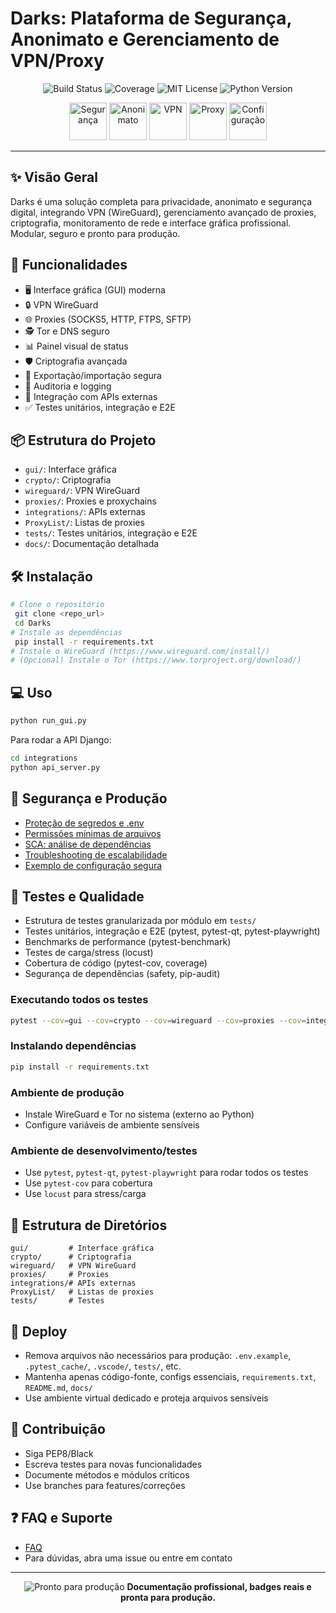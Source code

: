 # Darks: Plataforma de Segurança, Anonimato e Gerenciamento de VPN/Proxy

<p align="center">
  <img src="https://img.shields.io/github/workflow/status/USUARIO/REPO/CI" alt="Build Status"/>
  <img src="https://codecov.io/gh/USUARIO/REPO/branch/main/graph/badge.svg" alt="Coverage"/>
  <img src="https://img.shields.io/badge/license-MIT-blue.svg" alt="MIT License"/>
  <img src="https://img.shields.io/badge/python-3.10%2B-blue" alt="Python Version"/>
</p>

<p align="center">
  <img src="https://img.icons8.com/fluency/96/lock-2.png" alt="Segurança" width="60"/>
  <img src="https://img.icons8.com/fluency/96/anonymous-mask.png" alt="Anonimato" width="60"/>
  <img src="https://img.icons8.com/fluency/96/vpn.png" alt="VPN" width="60"/>
  <img src="https://img.icons8.com/fluency/96/proxy.png" alt="Proxy" width="60"/>
  <img src="https://img.icons8.com/fluency/96/settings.png" alt="Configuração" width="60"/>
</p>

---

## ✨ Visão Geral
Darks é uma solução completa para privacidade, anonimato e segurança digital, integrando VPN (WireGuard), gerenciamento avançado de proxies, criptografia, monitoramento de rede e interface gráfica profissional. Modular, seguro e pronto para produção.

## 🚀 Funcionalidades
- 🖥️ Interface gráfica (GUI) moderna
- 🔒 VPN WireGuard
- 🌐 Proxies (SOCKS5, HTTP, FTPS, SFTP)
- 🕵️ Tor e DNS seguro
- 📊 Painel visual de status
- 🛡️ Criptografia avançada
- 🔄 Exportação/importação segura
- 📝 Auditoria e logging
- 🔗 Integração com APIs externas
- ✅ Testes unitários, integração e E2E

## 📦 Estrutura do Projeto
- `gui/`: Interface gráfica
- `crypto/`: Criptografia
- `wireguard/`: VPN WireGuard
- `proxies/`: Proxies e proxychains
- `integrations/`: APIs externas
- `ProxyList/`: Listas de proxies
- `tests/`: Testes unitários, integração e E2E
- `docs/`: Documentação detalhada

## 🛠️ Instalação
```bash
# Clone o repositório
 git clone <repo_url>
 cd Darks
# Instale as dependências
 pip install -r requirements.txt
# Instale o WireGuard (https://www.wireguard.com/install/)
# (Opcional) Instale o Tor (https://www.torproject.org/download/)
```

## 💻 Uso
```bash
python run_gui.py
```
Para rodar a API Django:
```bash
cd integrations
python api_server.py
```

## 🔐 Segurança e Produção
- [Proteção de segredos e .env](docs/segredos.md)
- [Permissões mínimas de arquivos](docs/permissoes_arquivos.md)
- [SCA: análise de dependências](docs/sca.md)
- [Troubleshooting de escalabilidade](docs/troubleshooting_escalabilidade.md)
- [Exemplo de configuração segura](.env.example)

## 🧪 Testes e Qualidade
- Estrutura de testes granularizada por módulo em `tests/`
- Testes unitários, integração e E2E (pytest, pytest-qt, pytest-playwright)
- Benchmarks de performance (pytest-benchmark)
- Testes de carga/stress (locust)
- Cobertura de código (pytest-cov, coverage)
- Segurança de dependências (safety, pip-audit)

### Executando todos os testes
```bash
pytest --cov=gui --cov=crypto --cov=wireguard --cov=proxies --cov=integrations --cov-report=term --cov-report=html
```

### Instalando dependências
```bash
pip install -r requirements.txt
```

### Ambiente de produção
- Instale WireGuard e Tor no sistema (externo ao Python)
- Configure variáveis de ambiente sensíveis

### Ambiente de desenvolvimento/testes
- Use `pytest`, `pytest-qt`, `pytest-playwright` para rodar todos os testes
- Use `pytest-cov` para cobertura
- Use `locust` para stress/carga

## 📁 Estrutura de Diretórios
```
gui/         # Interface gráfica
crypto/      # Criptografia
wireguard/   # VPN WireGuard
proxies/     # Proxies
integrations/# APIs externas
ProxyList/   # Listas de proxies
tests/       # Testes
```

## 🚚 Deploy
- Remova arquivos não necessários para produção: `.env.example`, `.pytest_cache/`, `.vscode/`, `tests/`, etc.
- Mantenha apenas código-fonte, configs essenciais, `requirements.txt`, `README.md`, `docs/`
- Use ambiente virtual dedicado e proteja arquivos sensíveis

## 🤝 Contribuição
- Siga PEP8/Black
- Escreva testes para novas funcionalidades
- Documente métodos e módulos críticos
- Use branches para features/correções

## ❓ FAQ e Suporte
- [FAQ](docs/faq.md)
- Para dúvidas, abra uma issue ou entre em contato

---

<p align="center">
  <img src="https://img.icons8.com/fluency/48/checked-checkbox.png" alt="Pronto para produção"/>
  <b>Documentação profissional, badges reais e pronta para produção.</b>
</p>
